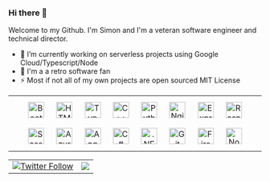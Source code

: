 ### Hi there 👋

Welcome to my Github. I'm Simon and I'm a veteran software engineer and technical director.

- 🔭 I’m currently working on serverless projects using Google Cloud/Typescript/Node
- 🌱 I'm a a retro software fan 
- ⚡ Most if not all of my own projects are open sourced MIT License

<div align="center">  
<table><tr><td valign="top" width="100%">
<div align="center">  
<img style="margin: 10px" src="https://profilinator.rishav.dev/skills-assets/bootstrap-plain.svg" alt="Bootstrap" height="32" />  
<img style="margin: 10px" src="https://profilinator.rishav.dev/skills-assets/html5-original-wordmark.svg" alt="HTML5" height="32" />  
<img style="margin: 10px" src="https://profilinator.rishav.dev/skills-assets/typescript-original.svg" alt="TypeScript" height="32" />  
<img style="margin: 10px" src="https://profilinator.rishav.dev/skills-assets/cplusplus-original.svg" alt="C++" height="32" />  
<img style="margin: 10px" src="https://profilinator.rishav.dev/skills-assets/python-original.svg" alt="Python" height="32" />  
<img style="margin: 10px" src="https://profilinator.rishav.dev/skills-assets/nginx-original.svg" alt="Nginx" height="32" />  
<img style="margin: 10px" src="https://profilinator.rishav.dev/skills-assets/express-original-wordmark.svg" alt="Express.js" height="32" />  
<img style="margin: 10px" src="https://profilinator.rishav.dev/skills-assets/raspberrypi.png" alt="Raspberry Pi" height="32" />  
<img style="margin: 10px" src="https://profilinator.rishav.dev/skills-assets/sass-original.svg" alt="Sass" height="32" />  
<img style="margin: 10px" src="https://profilinator.rishav.dev/skills-assets/microsoft_azure-icon.svg" alt="Azure" height="32" />  
<img style="margin: 10px" src="https://profilinator.rishav.dev/skills-assets/angularjs-original.svg" alt="Angular" height="32" />  
<img style="margin: 10px" src="https://profilinator.rishav.dev/skills-assets/csharp-original.svg" alt="C#" height="32" />  
<img style="margin: 10px" src="https://profilinator.rishav.dev/skills-assets/dot-net-original-wordmark.svg" alt=".NET" height="32" />  
<img style="margin: 10px" src="https://profilinator.rishav.dev/skills-assets/git-scm-icon.svg" alt="Git" height="32" />  
<img style="margin: 10px" src="https://profilinator.rishav.dev/skills-assets/firebase.png" alt="Firebase" height="32" />  
<img style="margin: 10px" src="https://profilinator.rishav.dev/skills-assets/nodejs-original-wordmark.svg" alt="Node.js" height="32" />  
</div>
</td></tr></table>  
</div>

<div align="center">
  
<table style="border-collapse: collapse; border: none;"><tr><td valign="middle">
 
<a href="https://twitter.com/simondotm" target="_blank">
  <img alt="Twitter Follow" src="https://img.shields.io/twitter/follow/simondotm?style=social">
</a>  
</td>
<td valign="middle">
  <a href="https://ko-fi.com/simondotm" target="_blank" style="display: inline-block;">
    <img
        src="https://img.shields.io/badge/Donate-Buy%20Me%20a%20Coffee-orange" 
        align="center"
    />
</a>
  </td></tr></table>
</div>  
  



<!--
![Hi there 👋](http://simondotm.github.io/simondotm/images/marbles.jpg)
<div align="center">
<img src="https://simondotm.github.io/simondotm/images/banner100.png" align="center" style="width: 130%" />
</div>  

-->
